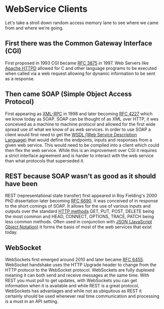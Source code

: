 # WebService Clients

Let's take a stroll down random access memory lane to see where we came from and where we're going.

## First there was the Common Gateway Interface (CGI)

First proposed in 1993 CGI became [RFC 3875](https://datatracker.ietf.org/doc/html/rfc3875) in 1997.  Web Servers like [Apache HTTPD](https://httpd.apache.org/) allowed for C and other language programs to be executed when called via a web request allowing for dynamic information to be sent as a response.

## Then came SOAP (Simple Object Access Protocol)

First appearing as [XML-RPC](https://en.wikipedia.org/wiki/XML-RPC) in 1998 and later becoming [RFC 4227](https://datatracker.ietf.org/doc/html/rfc4227) which we know today as SOAP.  SOAP can be thought of as XML over HTTP, it wes conceived as a machine to machine protocol and allowed for the first wide spread use of what we know of as web services.  In order to use SOAP a client would first need to get the [WSDL (Web Service Description Language)](https://www.w3schools.com/xml/xml_wsdl.asp) that would define the endpoints, inputs and responses from a given web service.  This would need to be compiled into a client which could then flex the web service.  While this is an improvement over CGI it requires a strict interface agreement and is harder to interact with the web service than what protocols that superseded it.

## REST because SOAP wasn't as good as it should have been

REST (representational state transfer) first appeared in Roy Fielding's 2000 PhD dissertation later becoming [RFC 6690](https://datatracker.ietf.org/doc/html/rfc6690).  It was conceived of in response to the short comings of SOAP.  It allows for the use of various inputs and outputs over the standard [HTTP methods](https://developer.mozilla.org/en-US/docs/Web/HTTP/Methods) GET, PUT, POST, DELETE being the most common and HEAD, CONNECT, OPTIONS, TRACE, PATCH being less common methods.  Often used in conjunction with [JSON (JavaScript Object Notation)](https://www.json.org/json-en.html) it forms the basis of most of the web services that exist today.

## WebSocket

WebSockets first emerged around 2010 and later became [RFC 6455](https://datatracker.ietf.org/doc/html/rfc6455).  WebSocket handshake uses the HTTP Upgrade header to change from the HTTP protocol to the WebSocket protocol.  WebSockets are fully duplexed meaning it can both send and receive messages at the same time.  With REST you must poll to get updates, with WebSockets you can get information when it is available and while REST is a great protocol, WebSockets has advantages and while not as ubiquitous as REST it certainly should be used whenever real time communication and processing is a must in an API setting.
